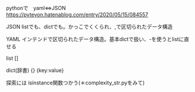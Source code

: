 pythonで　yaml<=>JSON
https://pyteyon.hatenablog.com/entry/2020/05/15/084557


JSON
listでも、dictでも。かっこでくくられ、,で区切られたデータ構造

YAML
インテンドで区切られたデータ構造。基本dictで扱い、-を使うとlistに直せる


list
[]

dict(辞書)
{}
{key:value}


探索には
isinstance関数つかう(＊complexity_str.pyをみて)